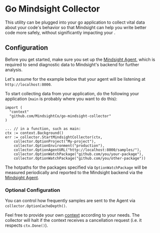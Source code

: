 # Go Mindsight Collector

This utility can be plugged into your go application to collect vital data about your code's behavior so that Mindsight can help you write better code more safely, without significantly impacting your .

## Configuration

Before you get started, make sure you set up the [Mindsight Agent](https://github.com/MindsightCo/hotpath-agent), which is
required to send diagnostic data to Mindsight's backend for further analysis.

Let's assume for the example below that your agent will be listening at `http://localhost:8000`.

To start collecting data from your application, do the following your application (`main` is probably where you want to do this):

```
import (
  "context"
  "github.com/MindsightCo/go-mindsight-collector"
)

... // in a function, such as main:
ctx := context.Background()
err := collector.StartMindsightCollector(ctx,
    collector.OptionProject("My-project"),
    collector.OptionEnvironment("production"),
    collector.OptionAgentURL("http://localhost:8000/samples/"),
    collector.OptionWatchPackage("github.com/you/your-package"),
    collector.OptionWatchPackage("github.com/you/other-package"))
```

The hotpaths for the packages specified via `OptionWatchPackage` will be measured periodically and reported to the Mindsight backend via the [Mindsight Agent](https://github.com/MindsightCo/hotpath-agent).

### Optional Configuration

You can control how frequently samples are sent to the Agent via `collector.OptionCacheDepth()`.

Feel free to provide your own [context](https://godoc.org/context) according to your needs. The collector will halt if the context receives a cancellation request (i.e. it respects `ctx.Done()`).
